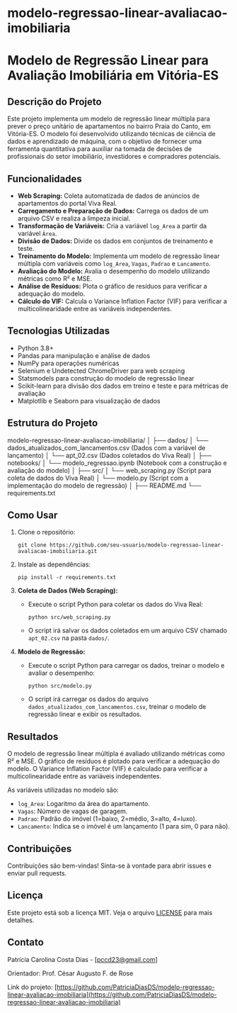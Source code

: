 # modelo-regressao-linear-avaliacao-imobiliaria

# Modelo de Regressão Linear para Avaliação Imobiliária em Vitória-ES

## Descrição do Projeto

Este projeto implementa um modelo de regressão linear múltipla para prever o preço unitário de apartamentos no bairro Praia do Canto, em Vitória-ES. O modelo foi desenvolvido utilizando técnicas de ciência de dados e aprendizado de máquina, com o objetivo de fornecer uma ferramenta quantitativa para auxiliar na tomada de decisões de profissionais do setor imobiliário, investidores e compradores potenciais.

## Funcionalidades

-   **Web Scraping:** Coleta automatizada de dados de anúncios de apartamentos do portal Viva Real.
-   **Carregamento e Preparação de Dados:** Carrega os dados de um arquivo CSV e realiza a limpeza inicial.
-   **Transformação de Variáveis:** Cria a variável `log_Area` a partir da variável `Área`.
-   **Divisão de Dados:** Divide os dados em conjuntos de treinamento e teste.
-   **Treinamento do Modelo:** Implementa um modelo de regressão linear múltipla com variáveis como `log_Area`, `Vagas`, `Padrao` e `Lancamento`.
-   **Avaliação do Modelo:** Avalia o desempenho do modelo utilizando métricas como R² e MSE.
-   **Análise de Resíduos:** Plota o gráfico de resíduos para verificar a adequação do modelo.
-   **Cálculo do VIF:** Calcula o Variance Inflation Factor (VIF) para verificar a multicolinearidade entre as variáveis independentes.

## Tecnologias Utilizadas

-   Python 3.8+
-   Pandas para manipulação e análise de dados
-   NumPy para operações numéricas
-   Selenium e Undetected ChromeDriver para web scraping
-   Statsmodels para construção do modelo de regressão linear
-   Scikit-learn para divisão dos dados em treino e teste e para métricas de avaliação
-   Matplotlib e Seaborn para visualização de dados

## Estrutura do Projeto

modelo-regressao-linear-avaliacao-imobiliaria/ │ ├── dados/ │ └── dados_atualizados_com_lancamentos.csv (Dados com a variável de lançamento) │ └── apt_02.csv (Dados coletados do Viva Real) │ ├── notebooks/ │ └── modelo_regressao.ipynb (Notebook com a construção e avaliação do modelo) │ ├── src/ │ └── web_scraping.py (Script para coleta de dados do Viva Real) │ └── modelo.py (Script com a implementação do modelo de regressão) │ ├── README.md └── requirements.txt

## Como Usar

1.  Clone o repositório:

    ```
    git clone https://github.com/seu-usuario/modelo-regressao-linear-avaliacao-imobiliaria.git
    ```

2.  Instale as dependências:

    ```
    pip install -r requirements.txt
    ```

3.  **Coleta de Dados (Web Scraping):**
    -   Execute o script Python para coletar os dados do Viva Real:

        ```
        python src/web_scraping.py
        ```

    -   O script irá salvar os dados coletados em um arquivo CSV chamado `apt_02.csv` na pasta `dados/`.

4.  **Modelo de Regressão:**
    -   Execute o script Python para carregar os dados, treinar o modelo e avaliar o desempenho:

        ```
        python src/modelo.py
        ```

    -   O script irá carregar os dados do arquivo `dados_atualizados_com_lancamentos.csv`, treinar o modelo de regressão linear e exibir os resultados.

## Resultados

O modelo de regressão linear múltipla é avaliado utilizando métricas como R² e MSE. O gráfico de resíduos é plotado para verificar a adequação do modelo. O Variance Inflation Factor (VIF) é calculado para verificar a multicolinearidade entre as variáveis independentes.

As variáveis utilizadas no modelo são:

-   `log_Area`: Logaritmo da área do apartamento.
-   `Vagas`: Número de vagas de garagem.
-   `Padrao`: Padrão do imóvel (1=baixo, 2=médio, 3=alto, 4=luxo).
-   `Lancamento`: Indica se o imóvel é um lançamento (1 para sim, 0 para não).

## Contribuições

Contribuições são bem-vindas! Sinta-se à vontade para abrir issues e enviar pull requests.

## Licença

Este projeto está sob a licença MIT. Veja o arquivo [LICENSE](LICENSE) para mais detalhes.

## Contato

Patrícia Carolina Costa Dias - [pccd23@gmail.com]

Orientador: Prof. César Augusto F. de Rose

Link do projeto: [https://github.com/PatriciaDiasDS/modelo-regressao-linear-avaliacao-imobiliaria](https://github.com/PatriciaDiasDS/modelo-regressao-linear-avaliacao-imobiliaria)


